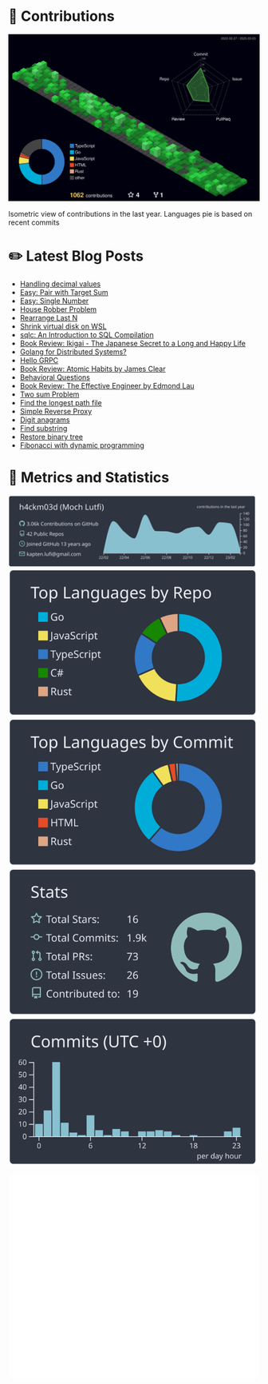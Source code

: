 # :sparkling_heart: Contributions

<a href="./profile-3d-contrib/profile-night-green.svg">
    <img width="900em" src="./profile-3d-contrib/profile-night-green.svg">
</a>

Isometric view of contributions in the last year. Languages pie is based on recent commits

# :pencil2: Latest Blog Posts

<!-- BLOG-POST-LIST:START -->
- [Handling decimal values](https://lumochift.org/blog/practical-go/handling-decimal)
- [Easy: Pair with Target Sum](https://lumochift.org/blog/pattern/two-pointer/pair-with-target)
- [Easy: Single Number](https://lumochift.org/blog/pattern/xor/single-number)
- [House Robber Problem](https://lumochift.org/blog/dp/house-robber)
- [Rearrange Last N](https://lumochift.org/blog/dsa/linked-list/rearrangeLastN)
- [Shrink virtual disk on WSL](https://lumochift.org/blog/snippets/shrink-wsl-disk)
- [sqlc: An Introduction to SQL Compilation](https://lumochift.org/blog/practical-go/sqlc-intro)
- [Book Review: Ikigai - The Japanese Secret to a Long and Happy Life](https://lumochift.org/blog/book/ikigai)
- [Golang for Distributed Systems?](https://lumochift.org/blog/distributed-system-go)
- [Hello GRPC](https://lumochift.org/blog/practical-go/grpc)
- [Book Review: Atomic Habits by James Clear](https://lumochift.org/blog/book/atomic-habit)
- [Behavioral Questions](https://lumochift.org/blog/career/behavioral-questions)
- [Book Review: The Effective Engineer by Edmond Lau](https://lumochift.org/blog/book/effective-engineer)
- [Two sum Problem](https://lumochift.org/blog/cp/two-sum)
- [Find the longest path file](https://lumochift.org/blog/cp/longest-path-file)
- [Simple Reverse Proxy](https://lumochift.org/blog/practical-go/reverseProxy)
- [Digit anagrams](https://lumochift.org/blog/cp/digit-anagrams)
- [Find substring](https://lumochift.org/blog/dsa/tree/findSubstring)
- [Restore binary tree](https://lumochift.org/blog/dsa/tree/construct-btree-from-inorder-preorder)
- [Fibonacci with dynamic programming](https://lumochift.org/blog/cp/fibonacchi-dp)
<!-- BLOG-POST-LIST:END -->

# :dizzy: Metrics and Statistics

![profile-details](profile-summary-card-output/nord_dark/0-profile-details.svg)
![stats](profile-summary-card-output/nord_dark/1-repos-per-language.svg)
![most-commit-language](profile-summary-card-output/nord_dark/2-most-commit-language.svg)
![stats](profile-summary-card-output/nord_dark/3-stats.svg)
![productive-time](profile-summary-card-output/nord_dark/4-productive-time.svg)

<img width="625em" src="./github-metrics.svg" />

